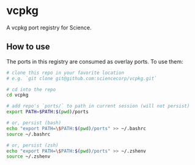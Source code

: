 # vcpkg

A vcpkg port registry for Science.

## How to use

The ports in this registry are consumed as overlay ports. To use them:

```bash
# clone this repo in your favorite location
# e.g. `git clone git@github.com:sciencecorp/vcpkg.git`

# cd into the repo
cd vcpkg

# add repo's `ports/` to path in current session (will not persist)
export PATH=$PATH:$(pwd)/ports

# or, persist (bash)
echo "export PATH=\$PATH:$(pwd)/ports" >> ~/.bashrc
source ~/.bashrc

# or, persist (zsh)
echo "export PATH=\$PATH:$(pwd)/ports" >> ~/.zshenv
source ~/.zshenv
```
